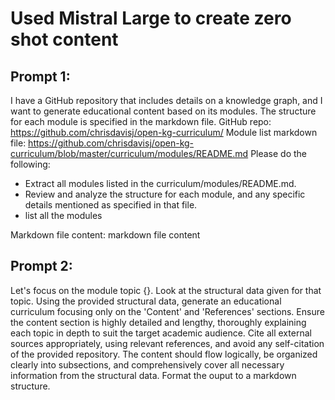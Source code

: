 # Used Mistral Large to create zero shot content


## Prompt 1:
I have a GitHub repository that includes details on a knowledge graph, and I want to generate educational content based on its modules. The structure for each module is specified in the markdown file.
GitHub repo: https://github.com/chrisdavisj/open-kg-curriculum/
Module list markdown file: https://github.com/chrisdavisj/open-kg-curriculum/blob/master/curriculum/modules/README.md
Please do the following:
 - Extract all modules listed in the curriculum/modules/README.md.
 - Review and analyze the structure for each module, and any specific details mentioned as specified in that file.
 - list all the modules

Markdown file content:
markdown file content


## Prompt 2:
Let's focus on the module topic {}. Look at the structural data given for that topic. Using the provided structural data, generate an educational curriculum focusing only on the 'Content' and 'References' sections. Ensure the content section is highly detailed and lengthy, thoroughly explaining each topic in depth to suit the target academic audience. Cite all external sources appropriately, using relevant references, and avoid any self-citation of the provided repository. The content should flow logically, be organized clearly into subsections, and comprehensively cover all necessary information from the structural data. Format the ouput to a markdown structure.